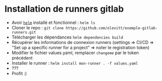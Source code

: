 # Installation de runners gitlab

- Avoir [`helm`](https://helm.sh/) installé et fonctionnel : `helm ls`
- Cloner le repo : `git clone https://github.com/olevitt/exemple-gitlab-runners.git`
- Télécharger les dépendances `helm dependencies build`
- Récupérer les informations de connexion runners (settings => CI/CD => "Set up a specific runner for a project" => noter le registration token)
- Modifier le fichier values.yaml, remplacer `changeme` par le token précédent
- Installer le runner : `helm install mon-runner . -f values.yaml`
- ???
- Profit :)
